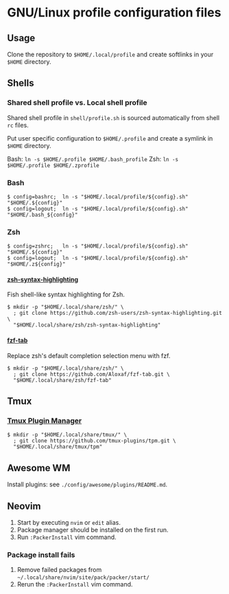# GNU/Linux profile configuration files  

## Usage

Clone the repository to `$HOME/.local/profile` and create softlinks in your `$HOME` directory.

## Shells

### Shared shell profile vs. Local shell profile

Shared shell profile in `shell/profile.sh` is sourced automatically from shell `rc` files.

Put user specific configuration to `$HOME/.profile` and create a symlink in `$HOME` directory.

Bash: `ln -s $HOME/.profile $HOME/.bash_profile`
Zsh:  `ln -s $HOME/.profile $HOME/.zprofile`

### Bash

```console
$ config=bashrc;  ln -s "$HOME/.local/profile/${config}.sh" "$HOME/.${config}"
$ config=logout;  ln -s "$HOME/.local/profile/${config}.sh" "$HOME/.bash_${config}"
```

### Zsh

```console
$ config=zshrc;   ln -s "$HOME/.local/profile/${config}.sh" "$HOME/.${config}"
$ config=logout;  ln -s "$HOME/.local/profile/${config}.sh" "$HOME/.z${config}"
```

#### [zsh-syntax-highlighting](https://github.com/zsh-users/zsh-syntax-highlighting)

Fish shell-like syntax highlighting for Zsh.

```console
$ mkdir -p "$HOME/.local/share/zsh/" \
  ; git clone https://github.com/zsh-users/zsh-syntax-highlighting.git \
  "$HOME/.local/share/zsh/zsh-syntax-highlighting"
```

#### [fzf-tab](https://github.com/Aloxaf/fzf-tab)

Replace zsh's default completion selection menu with fzf.

```console
$ mkdir -p "$HOME/.local/share/zsh/" \
  ; git clone https://github.com/Aloxaf/fzf-tab.git \
  "$HOME/.local/share/zsh/fzf-tab"
```

## Tmux

### [Tmux Plugin Manager](https://github.com/tmux-plugins/tpm)

```console
$ mkdir -p "$HOME/.local/share/tmux/" \
  ; git clone https://github.com/tmux-plugins/tpm.git \
  "$HOME/.local/share/tmux/tpm"
```

## Awesome WM

Install plugins: see `./config/awesome/plugins/README.md`.

## Neovim

1. Start by executing `nvim` or `edit` alias.
2. Package manager should be installed on the first run.
3. Run `:PackerInstall` vim command.

### Package install fails

1. Remove failed packages from `~/.local/share/nvim/site/pack/packer/start/`
2. Rerun the `:PackerInstall` vim command.
